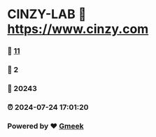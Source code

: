 # CINZY-LAB :link: https://www.cinzy.com 
### :page_facing_up: [11](https://www.cinzy.com/tag.html) 
### :speech_balloon: 2 
### :hibiscus: 20243 
### :alarm_clock: 2024-07-24 17:01:20 
### Powered by :heart: [Gmeek](https://github.com/Meekdai/Gmeek)
